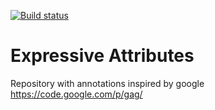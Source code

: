 [![Build status](https://ci.appveyor.com/api/projects/status/obse6b5565f4iuay?svg=true)](https://ci.appveyor.com/project/YoeriVD/expressive-attributes)

# Expressive Attributes
Repository with annotations inspired by google
https://code.google.com/p/gag/
